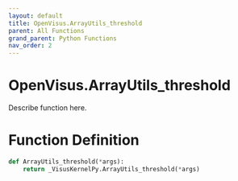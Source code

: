 ```yaml
---
layout: default
title: OpenVisus.ArrayUtils_threshold
parent: All Functions
grand_parent: Python Functions
nav_order: 2
---
```


# OpenVisus.ArrayUtils_threshold

Describe function here.

# Function Definition

```python
def ArrayUtils_threshold(*args):
    return _VisusKernelPy.ArrayUtils_threshold(*args)
```